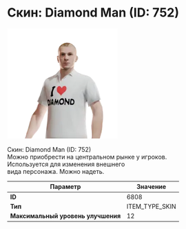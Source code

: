 # Скин: Diamond Man (ID: 752)

![Item Image](../img/6808.webp?raw=true)

Скин: Diamond Man (ID: 752)<br>Можно приобрести на центральном рынке у игроков.<br>Используется для изменения внешнего<br>вида персонажа. Можно надеть.


| Параметр | Значение |
|----------|----------|
| **ID** | 6808 |
| **Тип** | ITEM_TYPE_SKIN |
| **Максимальный уровень улучшения** | 12 |


